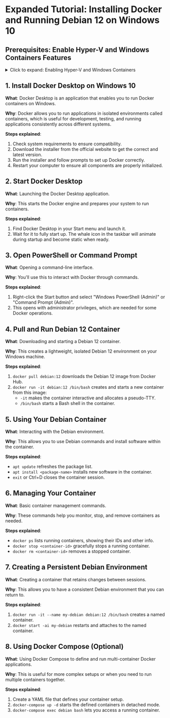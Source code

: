 # Expanded Tutorial: Installing Docker and Running Debian 12 on Windows 10

## Prerequisites: Enable Hyper-V and Windows Containers Features

<details>
<summary>Click to expand: Enabling Hyper-V and Windows Containers</summary>

Before installing Docker Desktop, you need to enable Hyper-V and Windows Containers features:

1. Right-click on the Start button and select "Apps and Features".
2. Scroll down and click on "Programs and Features" under Related Settings.
3. Click on "Turn Windows features on or off".
4. Check the boxes for:
   - Hyper-V
   - Windows Containers
5. Click OK and restart your computer when prompted.

Alternatively, you can use PowerShell to enable these features:

1. Open PowerShell as Administrator.
2. Run the following commands:
   ```powershell
   Enable-WindowsOptionalFeature -Online -FeatureName Microsoft-Hyper-V -All
   Enable-WindowsOptionalFeature -Online -FeatureName Containers -All
   ```
3. Restart your computer when prompted.

</details>

## 1. Install Docker Desktop on Windows 10

**What**: Docker Desktop is an application that enables you to run Docker containers on Windows.

**Why**: Docker allows you to run applications in isolated environments called containers, which is useful for development, testing, and running applications consistently across different systems.

**Steps explained**:
1. Check system requirements to ensure compatibility.
2. Download the installer from the official website to get the correct and latest version.
3. Run the installer and follow prompts to set up Docker correctly.
4. Restart your computer to ensure all components are properly initialized.

## 2. Start Docker Desktop

**What**: Launching the Docker Desktop application.

**Why**: This starts the Docker engine and prepares your system to run containers.

**Steps explained**:
1. Find Docker Desktop in your Start menu and launch it.
2. Wait for it to fully start up. The whale icon in the taskbar will animate during startup and become static when ready.

## 3. Open PowerShell or Command Prompt

**What**: Opening a command-line interface.

**Why**: You'll use this to interact with Docker through commands.

**Steps explained**:
1. Right-click the Start button and select "Windows PowerShell (Admin)" or "Command Prompt (Admin)".
2. This opens with administrator privileges, which are needed for some Docker operations.

## 4. Pull and Run Debian 12 Container

**What**: Downloading and starting a Debian 12 container.

**Why**: This creates a lightweight, isolated Debian 12 environment on your Windows machine.

**Steps explained**:
1. `docker pull debian:12` downloads the Debian 12 image from Docker Hub.
2. `docker run -it debian:12 /bin/bash` creates and starts a new container from this image:
   - `-it` makes the container interactive and allocates a pseudo-TTY.
   - `/bin/bash` starts a Bash shell in the container.

## 5. Using Your Debian Container

**What**: Interacting with the Debian environment.

**Why**: This allows you to use Debian commands and install software within the container.

**Steps explained**:
- `apt update` refreshes the package list.
- `apt install <package-name>` installs new software in the container.
- `exit` or Ctrl+D closes the container session.

## 6. Managing Your Container

**What**: Basic container management commands.

**Why**: These commands help you monitor, stop, and remove containers as needed.

**Steps explained**:
- `docker ps` lists running containers, showing their IDs and other info.
- `docker stop <container-id>` gracefully stops a running container.
- `docker rm <container-id>` removes a stopped container.

## 7. Creating a Persistent Debian Environment

**What**: Creating a container that retains changes between sessions.

**Why**: This allows you to have a consistent Debian environment that you can return to.

**Steps explained**:
1. `docker run -it --name my-debian debian:12 /bin/bash` creates a named container.
2. `docker start -ai my-debian` restarts and attaches to the named container.

## 8. Using Docker Compose (Optional)

**What**: Using Docker Compose to define and run multi-container Docker applications.

**Why**: This is useful for more complex setups or when you need to run multiple containers together.

**Steps explained**:
1. Create a YAML file that defines your container setup.
2. `docker-compose up -d` starts the defined containers in detached mode.
3. `docker-compose exec debian bash` lets you access a running container.
